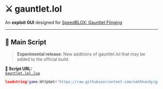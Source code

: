 # ⚔️ gauntlet.lol

An **exploit GUI** designed for [SpeedBLOX: Gauntlet Flinging](https://www.roblox.com/games/6959779533/SpeedBLOX-Gauntlet-Flinging)

---

## 📜 Main Script

> **Experimental release**: New additions of gauntlet.lol that may be added to the official build.

**🔗 Script URL:**  
[`gauntlet.lol.lua`](https://raw.githubusercontent.com/nahhkandy/gauntlet.lol/refs/heads/main/Script/gauntlet.lol.lua)

```lua
loadstring(game:HttpGet("https://raw.githubusercontent.com/nahhkandy/gauntlet.lol/refs/heads/main/Script/gauntlet.lol.lua"))()
